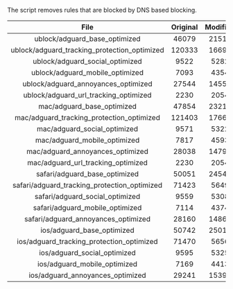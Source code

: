 The script removes rules that are blocked by DNS based blocking.


| File | Original | Modified |
|:----:|:-----:|:-----:|
| ublock/adguard_base_optimized | 46079 | 21512 |
| ublock/adguard_tracking_protection_optimized | 120333 | 16692 |
| ublock/adguard_social_optimized | 9522 | 5282 |
| ublock/adguard_mobile_optimized | 7093 | 4354 |
| ublock/adguard_annoyances_optimized | 27544 | 14557 |
| ublock/adguard_url_tracking_optimized | 2230 | 2054 |
| mac/adguard_base_optimized | 47854 | 23210 |
| mac/adguard_tracking_protection_optimized | 121403 | 17663 |
| mac/adguard_social_optimized | 9571 | 5322 |
| mac/adguard_mobile_optimized | 7817 | 4593 |
| mac/adguard_annoyances_optimized | 28038 | 14793 |
| mac/adguard_url_tracking_optimized | 2230 | 2054 |
| safari/adguard_base_optimized | 50051 | 24547 |
| safari/adguard_tracking_protection_optimized | 71423 | 5649 |
| safari/adguard_social_optimized | 9559 | 5308 |
| safari/adguard_mobile_optimized | 7114 | 4374 |
| safari/adguard_annoyances_optimized | 28160 | 14866 |
| ios/adguard_base_optimized | 50742 | 25010 |
| ios/adguard_tracking_protection_optimized | 71470 | 5656 |
| ios/adguard_social_optimized | 9595 | 5325 |
| ios/adguard_mobile_optimized | 7169 | 4413 |
| ios/adguard_annoyances_optimized | 29241 | 15398 |